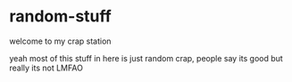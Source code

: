 # random-stuff
welcome to my crap station

yeah most of this stuff in here is just random crap, people say its good but really its not LMFAO
